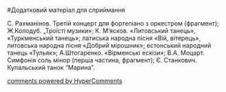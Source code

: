 <div id="hypercomments_widget" class="js-hypercomments-widget invisible"></div>

#Додатковий матеріал для сприймання

С. Рахманінов. Третій концерт для фортепіано з оркестром (фрагмент); Ж.Колодуб. „Троїсті музики»; К. М’ясков. «Литовський танець», «Туркменський танець»; латиська народна пісня «Вій, вітерець», литовська народна пісня «Добрий мірошник»; естонський народний танець «Тульяк»; А.Штогаренко. «Вірменські ескізи»; В.А. Моцарт.  Симфонія соль мінор (перша частина, фрагмент); Є. Станкович. Купальський танок “Марина”.

<div class="js-hypercomments-container">
    <a href="http://hypercomments.com" class="hc-link" title="comments widget">comments powered by HyperComments</a>
</div>